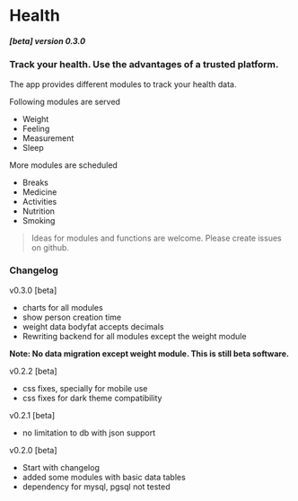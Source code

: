 # Health
##### [beta] version 0.3.0
### Track your health. Use the advantages of a trusted platform.

The app provides different modules to track your  health data.

Following modules are served
- Weight
- Feeling
- Measurement
- Sleep

More modules are scheduled
- Breaks
- Medicine
- Activities
- Nutrition
- Smoking

>Ideas for modules and functions are welcome. Please create issues on github.

### Changelog

v0.3.0 [beta]
- charts for all modules
- show person creation time
- weight data bodyfat accepts decimals
- Rewriting backend for all modules except the weight module

**Note: No data migration except weight module. This is still beta software.**

v0.2.2 [beta]
- css fixes, specially for mobile use
- css fixes for dark theme compatibility

v0.2.1 [beta]
- no limitation to db with json support

v0.2.0 [beta]
- Start with changelog
- added some modules with basic data tables
- dependency for mysql, pgsql not tested
